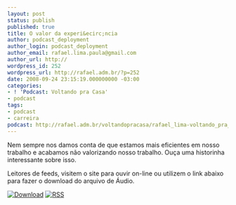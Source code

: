 ```yaml
---
layout: post
status: publish
published: true
title: O valor da experi&ecirc;ncia
author: podcast_deployment
author_login: podcast_deployment
author_email: rafael.lima.paula@gmail.com
author_url: http://
wordpress_id: 252
wordpress_url: http://rafael.adm.br/?p=252
date: 2008-09-24 23:15:19.000000000 -03:00
categories:
- ! 'Podcast: Voltando pra Casa'
- podcast
tags:
- podcast
- carreira
podcast: http://rafael.adm.br/voltandopracasa/rafael_lima-voltando_pra_casa-0019.mp3
---
```

Nem sempre nos damos conta de que estamos mais eficientes em nosso trabalho e acabamos n&atilde;o valorizando nosso trabalho. Ou&ccedil;a uma historinha interessante sobre isso.

Leitores de feeds, visitem o site para ouvir on-line ou utilizem o link abaixo para fazer o download do arquivo de &Aacute;udio.

<a class="noborder" href="http://rafael.adm.br/voltandopracasa/rafael_lima-voltando_pra_casa-0019.mp3" title="Download"><img src="http://rafael.adm.br/wp-content/themes/rafael_lima-rockinblue/images/download_green.gif" border="0" alt="Download" /></a> <a class="noborder" href="http://feeds.feedburner.com/rafael_lima_podcast" title="RSS"><img src="http://rafael.adm.br/wp-content/themes/rafael_lima-rockinblue/images/icn-feed-16x16.png" border="0" alt="RSS" /></a>

